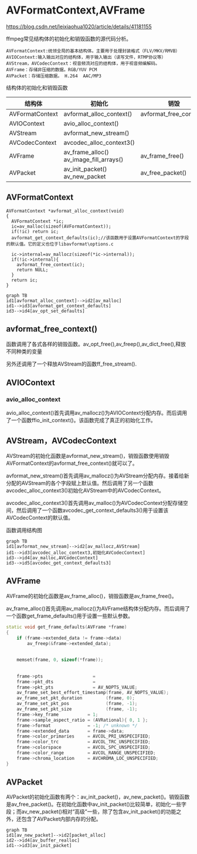 # AVFormatContext,AVFrame

https://blog.csdn.net/leixiaohua1020/article/details/41181155

ffmpeg常见结构体的初始化和销毁函数的源代码分析。

```
AVFormatContext:统领全局的基本结构体。主要用于处理封装格式（FLV/MKV/RMVB）
AVIOContext:输入输出对应的结构体，用于输入输出（读写文件，RTMP协议等）
AVStream，AVCodecContext：视音频流对应的结构体，用于视音频编解码。
AVFrame：存储非压缩的数据。RGB/YUV PCM
AVPacket：存储压缩数据。 H.264  AAC/MP3
```



结构体的初始化和销毁函数

| 结构体          | 初始化                                  | 销毁                    |
| --------------- | --------------------------------------- | ----------------------- |
| AVFormatContext | avformat_alloc_context()                | avformat_free_context() |
| AVIOContext     | avio_alloc_context()                    |                         |
| AVStream        | avformat_new_stream()                   |                         |
| AVCodecContext  | avcodec_alloc_context3()                |                         |
| AVFrame         | av_frame_alloc() av_image_fill_arrays() | av_frame_free()         |
| AVPacket        | av_init_packet() av_new_packet          | av_free_packet()        |



## AVFormatContext

```
AVFormatContext *avformat_alloc_context(void)
{
  AVFormatContext *ic;
  ic=av_malloc(sizeof(AVFormatContext));
  if(!ic) return ic;
  avformat_get_context_defaults(ic);//该函数用于设置AVFormatContext的字段的默认值。它的定义也位于libavformat\options.c
  
  ic->internal=av_mallocz(sizeof(*ic->internal));
  if(!ic->internal){
    avformat_free_context(ic);
    return NULL;
  }
  return ic;
}
```



```mermaid
graph TB
id1[avformat_alloc_context]-->id2[av_malloc]
id1-->id3[avformat_get_context_defaults]
id3-->id4[av_opt_set_defaults]
```





## avformat_free_context()

函数调用了各式各样的销毁函数。av_opt_free(),av_freep(),av_dict_free(),释放不同种类的变量

另外还调用了一个释放AVStream的函数ff_free_stream().





## AVIOContext

### avio_alloc_context

avio_alloc_context()首先调用av_mallocz()为AVIOContext分配内存。而后调用了一个函数ffio_init_context()。该函数完成了真正的初始化工作。



## AVStream，AVCodecContext



AVStream的初始化函数是avformat_new_stream()，销毁函数使用销毁AVFormatContext的avformat_free_context()就可以了。

avformat_new_stream()首先调用av_mallocz()为AVStream分配内存。接着给新分配的AVStream的各个字段赋上默认值。然后调用了另一个函数avcodec_alloc_context3()初始化AVStream中的AVCodecContext。

avcodec_alloc_context3()首先调用av_malloc()为AVCodecContext分配存储空间，然后调用了一个函数avcodec_get_context_defaults3()用于设置该AVCodecContext的默认值。



函数调用结构图

```mermaid
graph TB
id1[avformat_new_stream]-->id2[av_mallocz,AVStream]
id1-->id3[avcodec_alloc_context3,初始化AVCodecContext]
id3-->id4[av_malloc,AVCodecContext]
id3-->id5[avcodec_get_context_defaults3]
```





## AVFrame

AVFrame的初始化函数是av_frame_alloc()，销毁函数是av_frame_free()。

av_frame_alloc()首先调用av_mallocz()为AVFrame结构体分配内存。而后调用了一个函数get_frame_defaults()用于设置一些默认参数。

```cpp
static void get_frame_defaults(AVFrame *frame)
{
    if (frame->extended_data != frame->data)
        av_freep(&frame->extended_data);
 
 
    memset(frame, 0, sizeof(*frame));
 
 
    frame->pts                   =
    frame->pkt_dts               =
    frame->pkt_pts               = AV_NOPTS_VALUE;
    av_frame_set_best_effort_timestamp(frame, AV_NOPTS_VALUE);
    av_frame_set_pkt_duration         (frame, 0);
    av_frame_set_pkt_pos              (frame, -1);
    av_frame_set_pkt_size             (frame, -1);
    frame->key_frame           = 1;
    frame->sample_aspect_ratio = (AVRational){ 0, 1 };
    frame->format              = -1; /* unknown */
    frame->extended_data       = frame->data;
    frame->color_primaries     = AVCOL_PRI_UNSPECIFIED;
    frame->color_trc           = AVCOL_TRC_UNSPECIFIED;
    frame->colorspace          = AVCOL_SPC_UNSPECIFIED;
    frame->color_range         = AVCOL_RANGE_UNSPECIFIED;
    frame->chroma_location     = AVCHROMA_LOC_UNSPECIFIED;
}

```





## AVPacket

AVPacket的初始化函数有两个：av_init_packet()，av_new_packet()。销毁函数是av_free_packet()。在初始化函数中av_init_packet()比较简单，初始化一些字段；而av_new_packet()相对“高级”一些，除了包含av_init_packet()的功能之外，还包含了AVPacket内部内存的分配。

```mermaid
graph TB
id1[av_new_packet]-->id2[packet_alloc]
id2-->id4[av_buffer_realloc]
id1-->id3[av_init_packet]
```
































